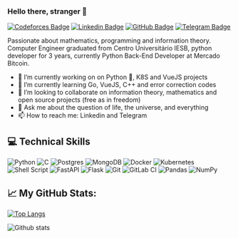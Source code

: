 ### Hello there, stranger 👋

[![Codeforces Badge](https://cp-logo.vercel.app/codeforces/Falling_Dreams?logo=true)](http://codeforces.com/profile/Falling_Dreams)
[![Linkedin Badge](https://img.shields.io/badge/LinkedIn-0077B5?style=for-the-badge&logo=linkedin&logoColor=white)](https://www.linkedin.com/in/kevin-de-santana/)
[![GitHub Badge](https://img.shields.io/badge/GitHub-100000?style=for-the-badge&logo=github&logoColor=white)](https://github.com/kevinsantana)
[![Telegram Badge](https://img.shields.io/badge/Telegram-2CA5E0?style=for-the-badge&logo=telegram&logoColor=white)](https://t.me/ksaraujo)

Passionate about mathematics, programming and information theory. Computer Engineer graduated from Centro Universitário IESB, python developer for 3 years, currently Python Back-End Developer at Mercado Bitcoin. 

- 🔭 I’m currently working on on Python 🐍, K8S and VueJS projects
- 🌱 I’m currently learning Go, VueJS, C++ and error correction codes
- 👯 I’m looking to collaborate on information theory, mathematics and open source projects (free as in freedom)
- 💬 Ask me about the question of life, the universe, and everything
- 📫 How to reach me: Linkedin and Telegram

## :computer: Technical Skills
![Python](https://img.shields.io/badge/python-%2314354C.svg?style=for-the-badge&logo=python&logoColor=white)
![C](https://img.shields.io/badge/c-%2300599C.svg?style=for-the-badge&logo=c&logoColor=white)
![Postgres](https://img.shields.io/badge/postgres-%23316192.svg?style=for-the-badge&logo=postgresql&logoColor=white)
![MongoDB](https://img.shields.io/badge/MongoDB-%234ea94b.svg?style=for-the-badge&logo=mongodb&logoColor=white)
![Docker](https://img.shields.io/badge/docker-%230db7ed.svg?style=for-the-badge&logo=docker&logoColor=white)
![Kubernetes](https://img.shields.io/badge/kubernetes-%23326ce5.svg?style=for-the-badge&logo=kubernetes&logoColor=white)
![Shell Script](https://img.shields.io/badge/shell_script-%23121011.svg?style=for-the-badge&logo=gnu-bash&logoColor=white)
![FastAPI](https://img.shields.io/badge/FastAPI-005571?style=for-the-badge&logo=fastapi)
![Flask](https://img.shields.io/badge/flask-%23000.svg?style=for-the-badge&logo=flask&logoColor=white)
![Git](https://img.shields.io/badge/git-%23F05033.svg?style=for-the-badge&logo=git&logoColor=white)
![GitLab CI](https://img.shields.io/badge/GitLabCI-%23181717.svg?style=for-the-badge&logo=gitlab&logoColor=white)
![Pandas](https://img.shields.io/badge/pandas-%23150458.svg?style=for-the-badge&logo=pandas&logoColor=white)
![NumPy](https://img.shields.io/badge/numpy-%23013243.svg?style=for-the-badge&logo=numpy&logoColor=white)



## 📈 My GitHub Stats:
[![Top Langs](https://github-readme-stats.vercel.app/api/top-langs/?username=yushi1007&layout=compact)](https://github.com/kevinsantana)

![Github stats](https://github-readme-stats.vercel.app/api?username=kevinsantana)
